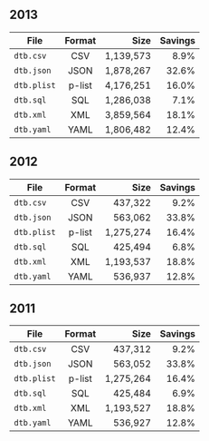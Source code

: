 ## 2013

| File        | Format         | Size      | Savings |
| ----------- |:--------------:| ---------:| -------:|
| `dtb.csv`   | CSV            | 1,139,573 |    8.9% |
| `dtb.json`  | JSON           | 1,878,267 |   32.6% |
| `dtb.plist` | p-list         | 4,176,251 |   16.0% |
| `dtb.sql`   | SQL            | 1,286,038 |    7.1% |
| `dtb.xml`   | XML            | 3,859,564 |   18.1% |
| `dtb.yaml`  | YAML           | 1,806,482 |   12.4% |

## 2012

| File        | Format         | Size      | Savings |
| ----------- |:--------------:| ---------:| -------:|
| `dtb.csv`   | CSV            |   437,322 |    9.2% |
| `dtb.json`  | JSON           |   563,062 |   33.8% |
| `dtb.plist` | p-list         | 1,275,274 |   16.4% |
| `dtb.sql`   | SQL            |   425,494 |    6.8% |
| `dtb.xml`   | XML            | 1,193,537 |   18.8% |
| `dtb.yaml`  | YAML           |   536,937 |   12.8% |

## 2011

| File        | Format         | Size      | Savings |
| ----------- |:--------------:| ---------:| -------:|
| `dtb.csv`   | CSV            |   437,312 |    9.2% |
| `dtb.json`  | JSON           |   563,052 |   33.8% |
| `dtb.plist` | p-list         | 1,275,264 |   16.4% |
| `dtb.sql`   | SQL            |   425,484 |    6.9% |
| `dtb.xml`   | XML            | 1,193,527 |   18.8% |
| `dtb.yaml`  | YAML           |   536,927 |   12.8% |


